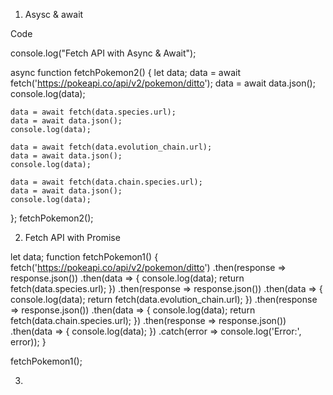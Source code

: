 1. Asysc & await

Code

console.log("Fetch API with Async & Await");

async function fetchPokemon2() {
    let data;
    data = await fetch('https://pokeapi.co/api/v2/pokemon/ditto');
    data = await data.json();
    console.log(data);

    data = await fetch(data.species.url);
    data = await data.json();
    console.log(data);

    data = await fetch(data.evolution_chain.url);
    data = await data.json();
    console.log(data);

    data = await fetch(data.chain.species.url);
    data = await data.json();
    console.log(data);
};
fetchPokemon2();

2. Fetch API with Promise 

let data;
function fetchPokemon1() {
    fetch('https://pokeapi.co/api/v2/pokemon/ditto')
      .then(response => response.json())
      .then(data => {
        console.log(data);
        return fetch(data.species.url);
      })
      .then(response => response.json())
      .then(data => {
        console.log(data);
        return fetch(data.evolution_chain.url);
      })
      .then(response => response.json())
      .then(data => {
        console.log(data);
        return fetch(data.chain.species.url);
      })
      .then(response => response.json())
      .then(data => {
        console.log(data);
      })
      .catch(error => console.log('Error:', error));
  }
  
  fetchPokemon1();

3. 